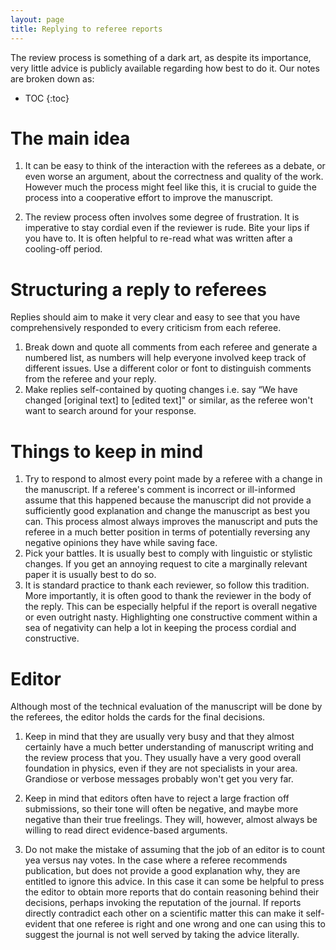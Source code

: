 ```yaml
---
layout: page
title: Replying to referee reports
---
```


The review process is something of a dark art, as despite its importance, very little advice is publicly available regarding how best to do it. Our notes are broken down as:

* TOC
{:toc}


# The main idea

1. It can be easy to think of the interaction with the referees as a debate, or even worse an argument, about the correctness and quality of the work. However much the process might feel like this, it is crucial to guide the process into a cooperative effort to improve the manuscript.

1. The review process often involves some degree of frustration. It is imperative to stay cordial even if the reviewer is rude. Bite your lips if you have to. It is often helpful to re-read what was written after a cooling-off period.


# Structuring a reply to referees
Replies should aim to make it very clear and easy to see that you have comprehensively responded to every criticism from each referee.
1. Break down and quote all comments from each referee and generate a numbered list, as numbers will help everyone involved keep track of different issues. Use a different color or font to distinguish comments from the referee and your reply.
1.  Make replies self-contained by quoting changes i.e. say “We have changed [original text] to [edited text]" or similar, as the referee won't want to search around for your response.

# Things to keep in mind
1. Try to respond to almost every point made by a referee with a change in the manuscript. If a referee's comment is incorrect or ill-informed assume that this happened because the manuscript did not provide a sufficiently good explanation and change the manuscript as best you can. This process almost always improves the manuscript and puts the referee in a much better position in terms of potentially reversing any negative opinions they have while saving face.
1. Pick your battles. It is usually best to comply with linguistic or stylistic changes. If you get an annoying request to cite a marginally relevant paper it is usually best to do so.
1. It is standard practice to thank each reviewer, so follow this tradition. More importantly, it is often good to thank the reviewer in the body of the reply. This can be especially helpful if the report is overall negative or even outright nasty. Highlighting one constructive comment within a sea of negativity can help a lot in keeping the process cordial and constructive.

# Editor
Although most of the technical evaluation of the manuscript will be done by the referees, the editor holds the cards for the final decisions.

1. Keep in mind that they are usually very busy and that they almost certainly have a much better understanding of manuscript writing and the review process that you. They usually have a very good overall foundation in physics, even if they are not specialists in your area. Grandiose or verbose messages probably won't get you very far.

1. Keep in mind that editors often have to reject a large fraction off submissions, so their tone will often be negative, and maybe more negative than their true freelings. They will, however, almost always be willing to read direct evidence-based arguments.  

1. Do not make the mistake of assuming that the job of an editor is to count yea versus nay votes. In the case where a referee recommends publication, but does not provide a good explanation why, they are entitled to ignore this advice. In this case it can some be helpful to press the editor to obtain more reports that do contain reasoning behind their decisions, perhaps invoking the reputation of the journal. If reports directly contradict each other on a scientific matter this can make it self-evident that one referee is right and one wrong and one can using this to suggest the journal is not well served by taking the advice literally.
